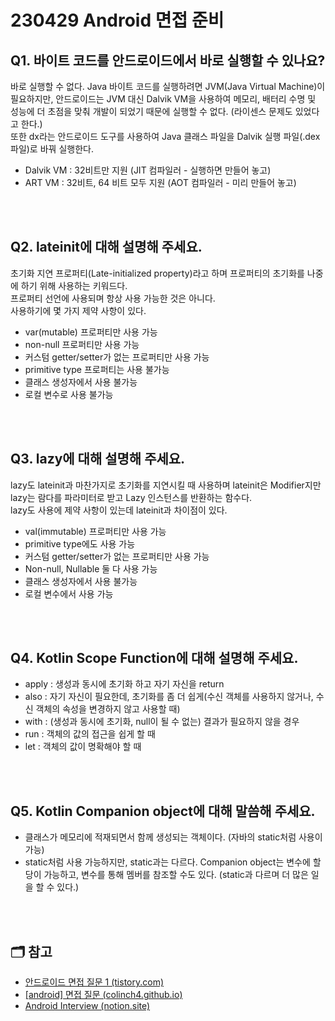 # 230429 Android 면접 준비

## Q1. 바이트 코드를 안드로이드에서 바로 실행할 수 있나요?
바로 실행할 수 없다. Java 바이트 코드를 실행하려면 JVM(Java Virtual Machine)이 필요하지만, 안드로이드는 JVM 대신 Dalvik VM을 사용하여 메모리, 배터리 수명 및 성능에 더 초점을 맞춰 개발이 되었기 때문에 실행할 수 없다. (라이센스 문제도 있었다고 한다.)  
또한  dx라는 안드로이드 도구를 사용하여 Java 클래스 파일을 Dalvik 실행 파일(.dex 파일)로 바꿔 실행한다.  
- Dalvik VM : 32비트만 지원 (JIT 컴파일러 - 실행하면 만들어 놓고)  
- ART VM : 32비트, 64 비트 모두 지원 (AOT 컴파일러 - 미리 만들어 놓고)

<br/>
<br/>

## Q2. lateinit에 대해 설명해 주세요.
초기화 지연 프로퍼티(Late-initialized property)라고 하며 프로퍼티의 초기화를 나중에 하기 위해 사용하는 키워드다.  
프로퍼티 선언에 사용되며 항상 사용 가능한 것은 아니다.  
사용하기에 몇 가지 제약 사항이 있다.  
- var(mutable) 프로퍼티만 사용 가능
- non-null 프로퍼티만 사용 가능
- 커스텀 getter/setter가 없는 프로퍼티만 사용 가능
- primitive type 프로퍼티는 사용 불가능
- 클래스 생성자에서 사용 불가능
- 로컬 변수로 사용 불가능

<br/>
<br/>

## Q3. lazy에 대해 설명해 주세요.
lazy도 lateinit과 마찬가지로 초기화를 지연시킬 때 사용하며 lateinit은 Modifier지만 lazy는 람다를 파라미터로 받고 Lazy<T> 인스턴스를 반환하는 함수다.  
lazy도 사용에 제약 사항이 있는데 lateinit과 차이점이 있다.  
- val(immutable) 프로퍼티만 사용 가능
- primitive type에도 사용 가능
- 커스텀 getter/setter가 없는 프로퍼티만 사용 가능
- Non-null, Nullable 둘 다 사용 가능
- 클래스 생성자에서 사용 불가능
- 로컬 변수에서 사용 가능

<br/>
<br/>  
  
## Q4. Kotlin Scope Function에 대해 설명해 주세요.
- apply : 생성과 동시에 초기화 하고 자기 자신을 return
- also : 자기 자신이 필요한데, 초기화를 좀 더 쉽게(수신 객체를 사용하지 않거나, 수신 객체의 속성을 변경하지 않고 사용할 때)
- with : (생성과 동시에 초기화, null이 될 수 없는) 결과가 필요하지 않을 경우
- run : 객체의 값의 접근을 쉽게 할 때
- let : 객체의 값이 명확해야 할 때

<br/>  
<br/>
  
## Q5. Kotlin Companion object에 대해 말씀해 주세요.
- 클래스가 메모리에 적재되면서 함께 생성되는 객체이다. (자바의 static처럼 사용이 가능)
- static처럼 사용 가능하지만, static과는 다르다. Companion object는 변수에 할당이 가능하고, 변수를 통해 멤버를 참조할 수도 있다. (static과 다르며 더 많은 일을 할 수 있다.)

<br/>
<br/>
  
## 🗂 참고
- [안드로이드 면접 질문 1 (tistory.com)](https://nanamare.tistory.com/99)
- [[android] 면접 질문 (colinch4.github.io)](https://colinch4.github.io/2021-06-04/%EB%AC%B4%EC%A0%9C-10/)
- [Android Interview (notion.site)](https://www.notion.so/3ce7ddf12ddb413a9d2213173654d52c)
